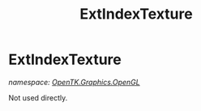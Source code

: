 ﻿---
title: ExtIndexTexture
---

# ExtIndexTexture
_namespace: [OpenTK.Graphics.OpenGL](N-OpenTK.Graphics.OpenGL.html)_

Not used directly.




